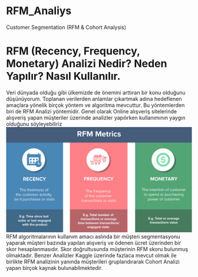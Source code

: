 # RFM_Analiys
Customer Segmentation (RFM &amp; Cohort Analysis)


# RFM (Recency, Frequency, Monetary) Analizi Nedir? Neden Yapılır? Nasıl Kullanılır.
Veri dünyada olduğu gibi ülkemizde de önemini arttıran bir konu olduğunu düşünüyorum. Toplanan verilerden anlamlar çıkartmak adına hedeflenen amaçlara yönelik birçok yöntem ve algoritma mevcuttur. Bu yöntemlerden biri de RFM Analizi yöntemidir. Genel olarak Online alışveriş sitelerinde alışveriş yapan müşteriler üzerinde analizler yapılırken kullanımının yaygın olduğunu söyleyebiliriz
![RFM](RFM.png)
RFM algoritmalarının kullanım amacı aslında bir müşteri segmentasyonu yaparak müşteri bazında yapılan alışveriş ve ödenen ücret üzerinden bir skor hesaplanmasıdır. Skor doğrultusunda müşterinin RFM skoru bulunmuş olmaktadır. 
Benzer Analizler Kaggle üzerinde fazlaca mevcut olmak ile birlikte RFM analizinin yanında müşterileri gruplandırarak Cohort Analizi yapan birçok kaynak bulunabilmektedir. 
